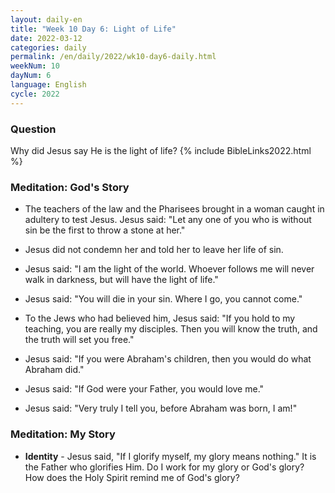 ```yaml
---
layout: daily-en
title: "Week 10 Day 6: Light of Life"
date: 2022-03-12
categories: daily
permalink: /en/daily/2022/wk10-day6-daily.html
weekNum: 10
dayNum: 6
language: English
cycle: 2022
---
```

### Question     
Why did Jesus say He is the light of life?
{% include BibleLinks2022.html %} 

### Meditation: God's Story   
+ The teachers of the law and the Pharisees brought in a woman caught in adultery to test Jesus. Jesus said: "Let any one of you who is without sin be the first to throw a stone at her." 

+ Jesus did not condemn her and told her to leave her life of sin. 

+ Jesus said: "I am the light of the world. Whoever follows me will never walk in darkness, but will have the light of life." 

+ Jesus said: "You will die in your sin. Where I go, you cannot come." 

+ To the Jews who had believed him, Jesus said: "If you hold to my teaching, you are really my disciples. Then you will know the truth, and the truth will set you free." 

+ Jesus said: "If you were Abraham's children, then you would do what Abraham did." 

+ Jesus said: "If God were your Father, you would love me." 

+ Jesus said: "Very truly I tell you, before Abraham was born, I am!" 

### Meditation: My Story   
+ **Identity** - Jesus said, "If I glorify myself, my glory means nothing." It is the Father who glorifies Him. Do I work for my glory or God's glory? How does the Holy Spirit remind me of God's glory? 
